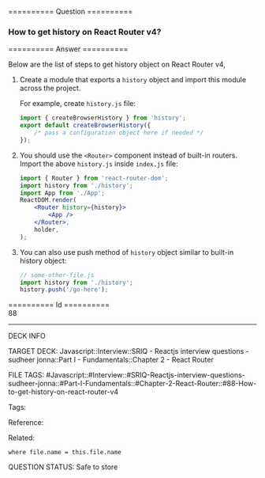 ========== Question ==========  

### How to get history on React Router v4?  

========== Answer ==========  

Below are the list of steps to get history object on React Router v4,

1.  Create a module that exports a `history` object and import this module
    across the project.

    For example, create `history.js` file:

    ```javascript
    import { createBrowserHistory } from 'history';
    export default createBrowserHistory({
        /* pass a configuration object here if needed */
    });
    ```

2.  You should use the `<Router>` component instead of built-in routers. Import
    the above `history.js` inside `index.js` file:

    ```jsx
    import { Router } from 'react-router-dom';
    import history from './history';
    import App from './App';
    ReactDOM.render(
        <Router history={history}>
            <App />
        </Router>,
        holder,
    );
    ```

3.  You can also use push method of `history` object similar to built-in history
    object:

    ```javascript
    // some-other-file.js
    import history from './history';
    history.push('/go-here');
    ```

========== Id ==========  
88

---

DECK INFO

TARGET DECK: Javascript::Interview::SRIQ - Reactjs interview questions - sudheer jonna::Part I - Fundamentals::Chapter 2 - React Router

FILE TAGS: #Javascript::#Interview::#SRIQ-Reactjs-interview-questions-sudheer-jonna::#Part-I-Fundamentals::#Chapter-2-React-Router::#88-How-to-get-history-on-react-router-v4

Tags:

Reference:

Related:

```dataview
where file.name = this.file.name
```
QUESTION STATUS: Safe to store
